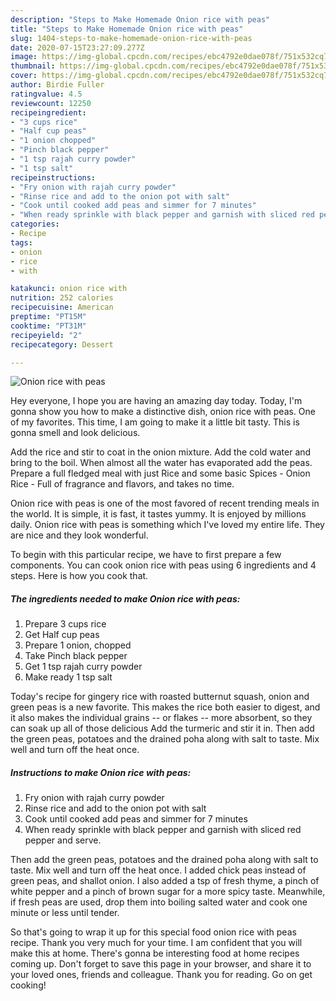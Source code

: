 ```yaml
---
description: "Steps to Make Homemade Onion rice with peas"
title: "Steps to Make Homemade Onion rice with peas"
slug: 1404-steps-to-make-homemade-onion-rice-with-peas
date: 2020-07-15T23:27:09.277Z
image: https://img-global.cpcdn.com/recipes/ebc4792e0dae078f/751x532cq70/onion-rice-with-peas-recipe-main-photo.jpg
thumbnail: https://img-global.cpcdn.com/recipes/ebc4792e0dae078f/751x532cq70/onion-rice-with-peas-recipe-main-photo.jpg
cover: https://img-global.cpcdn.com/recipes/ebc4792e0dae078f/751x532cq70/onion-rice-with-peas-recipe-main-photo.jpg
author: Birdie Fuller
ratingvalue: 4.5
reviewcount: 12250
recipeingredient:
- "3 cups rice"
- "Half cup peas"
- "1 onion chopped"
- "Pinch black pepper"
- "1 tsp rajah curry powder"
- "1 tsp salt"
recipeinstructions:
- "Fry onion with rajah curry powder"
- "Rinse rice and add to the onion pot with salt"
- "Cook until cooked add peas and simmer for 7 minutes"
- "When ready sprinkle with black pepper and garnish with sliced red pepper and serve."
categories:
- Recipe
tags:
- onion
- rice
- with

katakunci: onion rice with 
nutrition: 252 calories
recipecuisine: American
preptime: "PT15M"
cooktime: "PT31M"
recipeyield: "2"
recipecategory: Dessert

---
```



![Onion rice with peas](https://img-global.cpcdn.com/recipes/ebc4792e0dae078f/751x532cq70/onion-rice-with-peas-recipe-main-photo.jpg)

Hey everyone, I hope you are having an amazing day today. Today, I'm gonna show you how to make a distinctive dish, onion rice with peas. One of my favorites. This time, I am going to make it a little bit tasty. This is gonna smell and look delicious.

Add the rice and stir to coat in the onion mixture. Add the cold water and bring to the boil. When almost all the water has evaporated add the peas. Prepare a full fledged meal with just Rice and some basic Spices - Onion Rice - Full of fragrance and flavors, and takes no time.

Onion rice with peas is one of the most favored of recent trending meals in the world. It is simple, it is fast, it tastes yummy. It is enjoyed by millions daily. Onion rice with peas is something which I've loved my entire life. They are nice and they look wonderful.


To begin with this particular recipe, we have to first prepare a few components. You can cook onion rice with peas using 6 ingredients and 4 steps. Here is how you cook that.

<!--inarticleads1-->

##### The ingredients needed to make Onion rice with peas:

1. Prepare 3 cups rice
1. Get Half cup peas
1. Prepare 1 onion, chopped
1. Take Pinch black pepper
1. Get 1 tsp rajah curry powder
1. Make ready 1 tsp salt


Today&#39;s recipe for gingery rice with roasted butternut squash, onion and green peas is a new favorite. This makes the rice both easier to digest, and it also makes the individual grains -- or flakes -- more absorbent, so they can soak up all of those delicious Add the turmeric and stir it in. Then add the green peas, potatoes and the drained poha along with salt to taste. Mix well and turn off the heat once. 

<!--inarticleads2-->

##### Instructions to make Onion rice with peas:

1. Fry onion with rajah curry powder
1. Rinse rice and add to the onion pot with salt
1. Cook until cooked add peas and simmer for 7 minutes
1. When ready sprinkle with black pepper and garnish with sliced red pepper and serve.


Then add the green peas, potatoes and the drained poha along with salt to taste. Mix well and turn off the heat once. I added chick peas instead of green peas, and shallot onion. I also added a tsp of fresh thyme, a pinch of white pepper and a pinch of brown sugar for a more spicy taste. Meanwhile, if fresh peas are used, drop them into boiling salted water and cook one minute or less until tender. 

So that's going to wrap it up for this special food onion rice with peas recipe. Thank you very much for your time. I am confident that you will make this at home. There's gonna be interesting food at home recipes coming up. Don't forget to save this page in your browser, and share it to your loved ones, friends and colleague. Thank you for reading. Go on get cooking!

